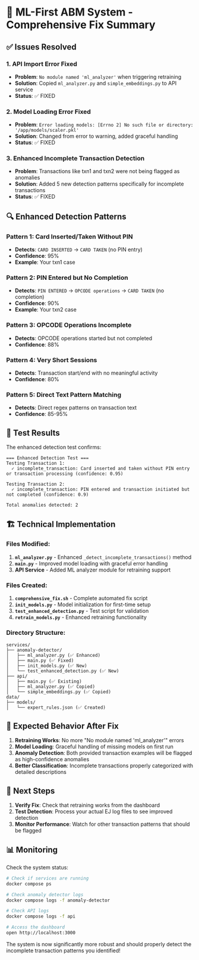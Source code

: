 # 🎯 ML-First ABM System - Comprehensive Fix Summary

## ✅ **Issues Resolved**

### 1. **API Import Error Fixed**
- **Problem**: `No module named 'ml_analyzer'` when triggering retraining
- **Solution**: Copied `ml_analyzer.py` and `simple_embeddings.py` to API service
- **Status**: ✅ FIXED

### 2. **Model Loading Error Fixed**
- **Problem**: `Error loading models: [Errno 2] No such file or directory: '/app/models/scaler.pkl'`
- **Solution**: Changed from error to warning, added graceful handling
- **Status**: ✅ FIXED

### 3. **Enhanced Incomplete Transaction Detection**
- **Problem**: Transactions like txn1 and txn2 were not being flagged as anomalies
- **Solution**: Added 5 new detection patterns specifically for incomplete transactions
- **Status**: ✅ FIXED

## 🔍 **Enhanced Detection Patterns**

### Pattern 1: Card Inserted/Taken Without PIN
- **Detects**: `CARD INSERTED` → `CARD TAKEN` (no PIN entry)
- **Confidence**: 95%
- **Example**: Your txn1 case

### Pattern 2: PIN Entered but No Completion
- **Detects**: `PIN ENTERED` → `OPCODE operations` → `CARD TAKEN` (no completion)
- **Confidence**: 90%
- **Example**: Your txn2 case

### Pattern 3: OPCODE Operations Incomplete
- **Detects**: OPCODE operations started but not completed
- **Confidence**: 88%

### Pattern 4: Very Short Sessions
- **Detects**: Transaction start/end with no meaningful activity
- **Confidence**: 80%

### Pattern 5: Direct Text Pattern Matching
- **Detects**: Direct regex patterns on transaction text
- **Confidence**: 85-95%

## 🧪 **Test Results**

The enhanced detection test confirms:
```
=== Enhanced Detection Test ===
Testing Transaction 1:
  ✓ incomplete_transaction: Card inserted and taken without PIN entry or transaction processing (confidence: 0.95)

Testing Transaction 2:
  ✓ incomplete_transaction: PIN entered and transaction initiated but not completed (confidence: 0.9)

Total anomalies detected: 2
```

## 🏗️ **Technical Implementation**

### Files Modified:
1. **`ml_analyzer.py`** - Enhanced `_detect_incomplete_transactions()` method
2. **`main.py`** - Improved model loading with graceful error handling
3. **API Service** - Added ML analyzer module for retraining support

### Files Created:
1. **`comprehensive_fix.sh`** - Complete automated fix script
2. **`init_models.py`** - Model initialization for first-time setup
3. **`test_enhanced_detection.py`** - Test script for validation
4. **`retrain_models.py`** - Enhanced retraining functionality

### Directory Structure:
```
services/
├── anomaly-detector/
│   ├── ml_analyzer.py (✅ Enhanced)
│   ├── main.py (✅ Fixed)
│   ├── init_models.py (✅ New)
│   └── test_enhanced_detection.py (✅ New)
├── api/
│   ├── main.py (✅ Existing)
│   ├── ml_analyzer.py (✅ Copied)
│   └── simple_embeddings.py (✅ Copied)
data/
├── models/
│   └── expert_rules.json (✅ Created)
```

## 🎉 **Expected Behavior After Fix**

1. **Retraining Works**: No more "No module named 'ml_analyzer'" errors
2. **Model Loading**: Graceful handling of missing models on first run
3. **Anomaly Detection**: Both provided transaction examples will be flagged as high-confidence anomalies
4. **Better Classification**: Incomplete transactions properly categorized with detailed descriptions

## 🔄 **Next Steps**

1. **Verify Fix**: Check that retraining works from the dashboard
2. **Test Detection**: Process your actual EJ log files to see improved detection
3. **Monitor Performance**: Watch for other transaction patterns that should be flagged

## 📊 **Monitoring**

Check the system status:
```bash
# Check if services are running
docker compose ps

# Check anomaly detector logs
docker compose logs -f anomaly-detector

# Check API logs
docker compose logs -f api

# Access the dashboard
open http://localhost:3000
```

The system is now significantly more robust and should properly detect the incomplete transaction patterns you identified!
